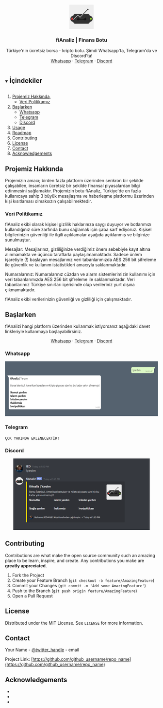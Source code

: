 <br />
<p align="center">
  <a href="https://github.com/fiAnaliz/fiAnaliz">
    <img src="images/logo.png" alt="Logo" width="80" height="80">
  </a>

  <h3 align="center">fiAnaliz | Finans Botu</h3>

  <p align="center">
    Türkiye'nin ücretsiz borsa - kripto botu. Şimdi Whatsapp'ta, Telegram'da ve Discord'ta!
<br />
    <a href="https://api.whatsapp.com/send/?phone=16053157748&text=!yardim">Whatsapp</a>
    ·
    <a href="https://t.me/fiAnalizBot">Telegram</a>
    ·
    <a href="https://discord.com/oauth2/authorize?client_id=844210790512984096&scope=bot&permissions=8">Discord</a>
  </p>
</p>



<!-- TABLE OF CONTENTS -->
<details open="open">
  <summary><h2 style="display: inline-block">İçindekiler</h2></summary>
  <ol>
    <li>
      <a href="#projemiz-hakkında">Projemiz Hakkında</a>,
      <ul>
        <li><a href="#veri-politikamız">Veri Politikamız</a></li>
      </ul>
    </li>
    <li>
      <a href="#başlarken">Başlarken</a>
      <ul>
        <li><a href="#whatsapp">Whatsapp</a></li>
        <li><a href="#telegram">Telegram</a></li>
        <li><a href="#discord">Discord</a></li>
      </ul>
    </li>
    <li><a href="#usage">Usage</a></li>
    <li><a href="#roadmap">Roadmap</a></li>
    <li><a href="#contributing">Contributing</a></li>
    <li><a href="#license">License</a></li>
    <li><a href="#contact">Contact</a></li>
    <li><a href="#acknowledgements">Acknowledgements</a></li>
  </ol>
</details>


## Projemiz Hakkında

Projemizin amacı; birden fazla platform üzerinden senkron bir şekilde çalışabilen, insanların ücretsiz bir şekilde finansal piyasalardan bilgi edinmesini sağlamaktır. Projemizin botu fiAnaliz, Türkiye'de en fazla kullanıcaya sahip 3 büyük mesajlaşma ve haberleşme platformu üzerinden kişi kısıtlaması olmaksızın çalışabilmektedir.

### Veri Politikamız

fiAnaliz ekibi olarak kişisel gizlilik haklarınıza saygı duyuyor ve botlarımızı kullandığınız süre zarfında bunu sağlamak için çaba sarf ediyoruz. Kişisel bilgilerinizin güvenliği ile ilgili açıklamalar aşağıda açıklanmış ve bilginize sunulmuştur.

Mesajlar:
Mesajlarınız, gizliliğinize verdiğimiz önem sebebiyle kayıt altına alınmamakta ve üçüncü taraflarla paylaşılmamaktadır. Sadece ünlem işaretiyle (!) başlayan mesajlarınız veri tabanlarımızda AES 256 bit şifreleme ile güvenlik ve kullanım istatistikleri amacıyla saklanmaktadır.

Numaralarınız:
Numaralarınız cüzdan ve alarm sistemlerimizin kullanımı için veri tabanlarımızda AES 256 bit şifreleme ile saklanmaktadır. Veri tabanlarımız Türkiye sınırları içerisinde olup verileriniz yurt dışına çıkmamaktadır.

fiAnaliz ekibi verilerinizin güvenliği ve gizliliği için çalışmaktadır.


<!-- GETTING STARTED -->
## Başlarken

fiAnalizi hangi platform üzerinden kullanmak istiyorsanız aşağıdaki davet linkleriyle kullanmaya başlayabilirsiniz.
<p align="center">
    <a href="https://api.whatsapp.com/send/?phone=16053157748&text=!yardim">Whatsapp</a>
    ·
    <a href="https://t.me/fiAnalizBot">Telegram</a>
    ·
    <a href="https://discord.com/oauth2/authorize?client_id=844210790512984096&scope=bot&permissions=8">Discord</a>
</p>

### Whatsapp

<p align="center">
  <a href="https://api.whatsapp.com/send/?phone=16053157748&text=!yardim">
    <img src="images/gifs/Whatsapp.gif" alt="Whatsapp Kullanım" width="570" height="180">
  </a>
</p>

### Telegram

`ÇOK YAKINDA EKLENECEKTİR!`

### Discord

<p align="center">
  <a href="https://discord.com/oauth2/authorize?client_id=844210790512984096&scope=bot&permissions=8">
    <img src="images/gifs/Discord.gif" alt="Discord Kullanım" width="450" height="235">
  </a>
</p>

<!-- CONTRIBUTING -->
## Contributing

Contributions are what make the open source community such an amazing place to be learn, inspire, and create. Any contributions you make are **greatly appreciated**.

1. Fork the Project
2. Create your Feature Branch (`git checkout -b feature/AmazingFeature`)
3. Commit your Changes (`git commit -m 'Add some AmazingFeature'`)
4. Push to the Branch (`git push origin feature/AmazingFeature`)
5. Open a Pull Request



<!-- LICENSE -->
## License

Distributed under the MIT License. See `LICENSE` for more information.



<!-- CONTACT -->
## Contact

Your Name - [@twitter_handle](https://twitter.com/twitter_handle) - email

Project Link: [https://github.com/github_username/repo_name](https://github.com/github_username/repo_name)



<!-- ACKNOWLEDGEMENTS -->
## Acknowledgements

* []()
* []()
* []()





